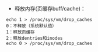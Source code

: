 - 释放内存(页缓存buff/cache)：
```
echo 1 > /proc/sys/vm/drop_caches
0：不释放（系统默认值）
1：释放页缓存
2：释放dentries和inodes
echo 0 > /proc/sys/vm/drop_caches
```
